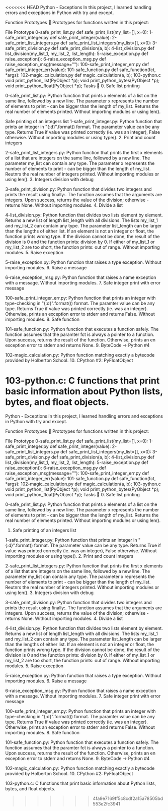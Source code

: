 <<<<<<< HEAD
Python - Exceptions In this project, I learned handling errors and exceptions in Python with try and except.

Function Prototypes 💾 Prototypes for functions written in this project:

File Prototype 0-safe_print_list.py def safe_print_list(my_list=[], x=0): 1-safe_print_integer.py def safe_print_integer(value): 2-safe_print_list_integers.py def safe_print_list_integers(my_list=[], x=0): 3-safe_print_division.py def safe_print_division(a, b): 4-list_division.py def list_division(my_list_1, my_list_2, list_length): 5-raise_exception.py def raise_exception(): 6-raise_exception_msg.py def raise_exception_msg(message=""): 100-safe_print_integer_err.py def safe_print_integer_err(value): 101-safe_function.py def safe_function(fct, *args): 102-magic_calculation.py def magic_calculation(a, b); 103-python.c void print_python_list(PyObject *p); void print_python_bytes(PyObject *p); void print_python_float(PyObject *p); Tasks 📃 0. Safe list printing

0-safe_print_list.py: Python function that prints x elements of a list on the same line, followed by a new line. The parameter x represents the number of elements to print - can be bigger than the length of my_list. Returns the real number of elements printed. Without importing modules or using len().

Safe printing of an integers list
1-safe_print_integer.py: Python function that prints an integer in "{:d}".format() format. The parameter value can be any type. Returns True if value was printed correctly (ie. was an integer), False otherwise. Without importing modules or using type(). 2. Print and count integers

2-safe_print_list_integers.py: Python function that prints the first x elements of a list that are integers on the same line, followed by a new line. The parameter my_list can contain any type. The parameter x represents the number of elements to print - can be bigger than the length of my_list. Reutnrs the real number of integers printed. Without importing modules or using len(). 3. Integers division with debug

3-safe_print_division.py: Python function that divides two integers and prints the result using finally:. The function assumes that the arguments are integers. Upon success, returns the value of the division; otherwise - returns None. Without importing modules. 4. Divide a list

4-list_division.py: Python function that divides two lists element by element. Returns a new list of length list_length with all divisions. The lists my_list_1 and my_list_2 can contain any type. The parameter list_length can be larger than the lengths of either list. If an element is not an integer or float, the function prints wrong type. If the division cannot be done, the result of the division is 0 and the function prints: division by 0. If either of my_list_1 or my_list_2 are too short, the function prints: out of range. Without importing modules. 5. Raise exception

5-raise_exception.py: Python function that raises a type exception. Without importing modules. 6. Raise a message

6-raise_exception_msg.py: Python function that raises a name exception with a message. Without importing modules. 7. Safe integer print with error message

100-safe_print_integer_err.py: Python function that prints an integer with type-checking in "{:d}".format()) format. The paramter value can be any type. Returns True if value was printed correctly (ie. was an integer). Otherwise, prints an exception error to stderr and returns False. Without importing modules. 8. Safe function

101-safe_function.py: Python function that executes a function safely. The function assumes that the paramter fct is always a pointer to a function. Upon success, returns the result of the function. Otherwise, prints an en exception error to stderr and returns None. 9. ByteCode -> Python #4

102-magic_calculation.py: Python function matching exactly a bytecode provided by Holberton School. 10. CPython #2: PyFloatObject

103-python.c: C functions that print basic information about Python lists, bytes, and float objects.
=======
Python - Exceptions
In this project, I learned handling errors and exceptions in Python with try and except.

Function Prototypes 💾
Prototypes for functions written in this project:

File	Prototype
0-safe_print_list.py	def safe_print_list(my_list=[], x=0):
1-safe_print_integer.py	def safe_print_integer(value):
2-safe_print_list_integers.py	def safe_print_list_integers(my_list=[], x=0):
3-safe_print_division.py	def safe_print_division(a, b):
4-list_division.py	def list_division(my_list_1, my_list_2, list_length):
5-raise_exception.py	def raise_exception():
6-raise_exception_msg.py	def raise_exception_msg(message=""):
100-safe_print_integer_err.py	def safe_print_integer_err(value):
101-safe_function.py	def safe_function(fct, *args):
102-magic_calculation.py	def magic_calculation(a, b);
103-python.c	
void print_python_list(PyObject *p);
void print_python_bytes(PyObject *p);
void print_python_float(PyObject *p);
Tasks 📃
0. Safe list printing

0-safe_print_list.py: Python function that prints x elements of a list on the same line, followed by a new line.
The parameter x represents the number of elements to print - can be bigger than the length of my_list.
Returns the real number of elements printed.
Without importing modules or using len().
1. Safe printing of an integers list

1-safe_print_integer.py: Python function that prints an integer in "{:d}".format() format.
The parameter value can be any type.
Returns True if value was printed correctly (ie. was an integer), False otherwise.
Without importing modules or using type().
2. Print and count integers

2-safe_print_list_integers.py: Python function that prints the first x elements of a list that are integers on the same line, followed by a new line.
The parameter my_list can contain any type.
The parameter x represents the number of elements to print - can be bigger than the length of my_list.
Reutnrs the real number of integers printed.
Without importing modules or using len().
3. Integers division with debug

3-safe_print_division.py: Python function that divides two integers and prints the result using finally:.
The function assumes that the arguments are integers.
Upon success, returns the value of the division; otherwise - returns None.
Without importing modules.
4. Divide a list

4-list_division.py: Python function that divides two lists element by element.
Returns a new list of length list_length with all divisions.
The lists my_list_1 and my_list_2 can contain any type.
The parameter list_length can be larger than the lengths of either list.
If an element is not an integer or float, the function prints wrong type.
If the division cannot be done, the result of the division is 0 and the function prints: division by 0.
If either of my_list_1 or my_list_2 are too short, the function prints: out of range.
Without importing modules.
5. Raise exception

5-raise_exception.py: Python function that raises a type exception.
Without importing modules.
6. Raise a message

6-raise_exception_msg.py: Python function that raises a name exception with a message.
Without importing modules.
7. Safe integer print with error message

100-safe_print_integer_err.py: Python function that prints an integer with type-checking in "{:d}".format()) format.
The paramter value can be any type.
Returns True if value was printed correctly (ie. was an integer).
Otherwise, prints an exception error to stderr and returns False.
Without importing modules.
8. Safe function

101-safe_function.py: Python function that executes a function safely.
The function assumes that the paramter fct is always a pointer to a function.
Upon success, returns the result of the function.
Otherwise, prints an en exception error to stderr and returns None.
9. ByteCode -> Python #4

102-magic_calculation.py: Python function matching exactly a bytecode provided by Holberton School.
10. CPython #2: PyFloatObject

103-python.c: C functions that print basic information about Python lists, bytes, and float objects.
>>>>>>> 4fa9e7169ff5c8cdf2a15a78505bd553e2fc3941
